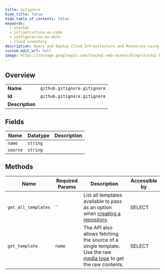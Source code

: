 ```yaml
---
title: gitignore
hide_title: false
hide_table_of_contents: false
keywords:
  - stackql
  - infrastructure-as-code
  - configuration-as-data
  - cloud inventory
description: Query and Deploy Cloud Infrastructure and Resources using SQL
custom_edit_url: null
image: https://storage.googleapis.com/stackql-web-assets/blog/stackql-blog-post-featured-image.png
---
```

  
    

## Overview
<table><tbody>
<tr><td><b>Name</b></td><td><code>github.gitignore.gitignore</code></td></tr>
<tr><td><b>Id</b></td><td><code>github.gitignore.gitignore</code></td></tr>
<tr><td><b>Description</b></td><td></td></tr>
</tbody></table>

## Fields
| Name | Datatype | Description |
| ---- | -------- | ----------- |
| `name` | `string` |  |
| `source` | `string` |  |
## Methods
| Name | Required Params | Description | Accessible by |
| ---- | --------------- | ----------- | ------------- |
| `get_all_templates` | `` | List all templates available to pass as an option when [creating a repository](https://docs.github.com/rest/reference/repos#create-a-repository-for-the-authenticated-user). | SELECT |
| `get_template` | `name` | The API also allows fetching the source of a single template.<br />Use the raw [media type](https://docs.github.com/rest/overview/media-types/) to get the raw contents. | SELECT |
